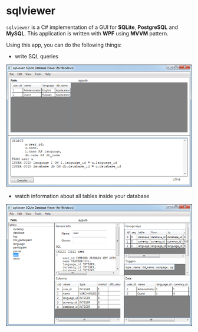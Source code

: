 # sqlviewer 

`sqlviewer` is a C# implementation of a GUI for **SQLite**, **PostgreSQL** and **MySQL**. 
This application is written with **WPF** using **MVVM** pattern. 

Using this app, you can do the following things: 

- write SQL queries

![Example (UI, query)](docs/img/ui_query.png)

- watch information about all tables inside your database 

![Example (UI, tables)](docs/img/ui_tables.png)
